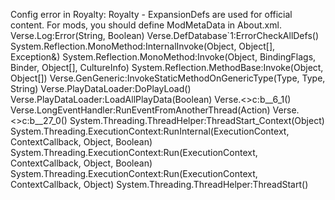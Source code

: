 Config error in Royalty: Royalty - ExpansionDefs are used for official content. For mods, you should define ModMetaData in About.xml.
Verse.Log:Error(String, Boolean)
Verse.DefDatabase`1:ErrorCheckAllDefs()
System.Reflection.MonoMethod:InternalInvoke(Object, Object[], Exception&)
System.Reflection.MonoMethod:Invoke(Object, BindingFlags, Binder, Object[], CultureInfo)
System.Reflection.MethodBase:Invoke(Object, Object[])
Verse.GenGeneric:InvokeStaticMethodOnGenericType(Type, Type, String)
Verse.PlayDataLoader:DoPlayLoad()
Verse.PlayDataLoader:LoadAllPlayData(Boolean)
Verse.<>c:<Start>b__6_1()
Verse.LongEventHandler:RunEventFromAnotherThread(Action)
Verse.<>c:<UpdateCurrentAsynchronousEvent>b__27_0()
System.Threading.ThreadHelper:ThreadStart_Context(Object)
System.Threading.ExecutionContext:RunInternal(ExecutionContext, ContextCallback, Object, Boolean)
System.Threading.ExecutionContext:Run(ExecutionContext, ContextCallback, Object, Boolean)
System.Threading.ExecutionContext:Run(ExecutionContext, ContextCallback, Object)
System.Threading.ThreadHelper:ThreadStart()